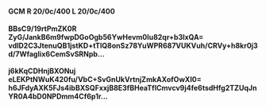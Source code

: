#### GCM R 20/0c/400 L 20/0c/400
**BBsC9/19rtPmZK0R**<br/>**ZyG/JankB6m9fwpDGoOgb56YwHevm0Iu82qr+b3lxQA=**<br/>**vdlD2C3JtenuQB1jstKD+tTlQ8onSz78YuWPR687VUKVuh/CRVy+h8kr0j3d/7WfagIix6CemSvSRNpb...**<br/><br/>
**j6kKqCDHnjBXONuj**<br/>**eLEKPtNWuK420fu/VbC+SvGnUkVrtnjZmkAXofOwXI0=**<br/>**h6JFdyAXK5FJs4ibBXSQFxxjB8E3fBHeaTflCmvcv9j4fe6tsdHfg2TZUqJnYR0A4bD0NPDmm4Cf6p1r...**